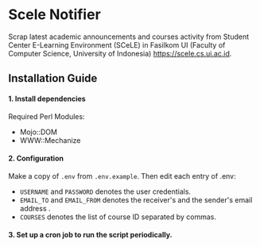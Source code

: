 # Scele Notifier
Scrap latest academic announcements and courses activity from Student Center E-Learning Environment (SCeLE) in Fasilkom UI (Faculty of Computer Science, University of Indonesia) https://scele.cs.ui.ac.id.

## Installation Guide
#### 1. Install dependencies
Required Perl Modules:
- Mojo::DOM
- WWW::Mechanize

#### 2. Configuration
Make a copy of `.env` from `.env.example`. Then edit each entry of .env:
- `USERNAME` and `PASSWORD` denotes the user credentials.
- `EMAIL_TO` and `EMAIL_FROM` denotes the receiver's and the sender's email address .
- `COURSES` denotes the list of course ID separated by commas.

#### 3. Set up a cron job to run the script periodically.